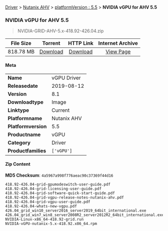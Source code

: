 
[Driver](/README.md)  >  [Nutanix AHV](/index/Driver/Nutanix_AHV.md)  >  [platformVersion : 5.5](/index/Driver/Nutanix_AHV/5.5.md)  >  **NVIDIA vGPU for AHV 5.5**


###    NVIDIA vGPU for AHV 5.5

> NVIDIA-GRID-AHV-5.x-418.92-426.04.zip   


| **File Size** | **Torrent**  | **HTTP Link** | **Internet Archive** |
|:-------------:|:------------:|:-------------:|:--------------------:|
| 818.78 MB |  [Download](https://archive.org/download/nvgpu_NVIDIA-GRID-AHV-5.x-418.92-426.04.zip_fw0q2b5y/nvgpu_NVIDIA-GRID-AHV-5.x-418.92-426.04.zip_fw0q2b5y_archive.torrent)       | [Download](https://archive.org/compress/nvgpu_NVIDIA-GRID-AHV-5.x-418.92-426.04.zip_fw0q2b5y) | [View Page](https://archive.org/details/nvgpu_NVIDIA-GRID-AHV-5.x-418.92-426.04.zip_fw0q2b5y)       |

#### Meta

<table>
<tr><td><strong>Name</strong></td><td>vGPU Driver</td></tr>
<tr><td><strong>Releasedate</strong></td><td>2019-08-12</td></tr>
<tr><td><strong>Version</strong></td><td>8.1</td></tr>
<tr><td><strong>Downloadtype</strong></td><td>Image</td></tr>
<tr><td><strong>Linktype</strong></td><td>Current</td></tr>
<tr><td><strong>Platformname</strong></td><td>Nutanix AHV</td></tr>
<tr><td><strong>Platformversion</strong></td><td>5.5</td></tr>
<tr><td><strong>Productname</strong></td><td>vGPU</td></tr>
<tr><td><strong>Category</strong></td><td>Driver</td></tr>
<tr><td><strong>Productfamilies</strong></td><td><code>['vGPU']</code></td></tr>
</table>

#### Zip Content

**MD5 Checksum**: `4a5967a998f776aeac90c37369f44d16`

```text
418.92-426.04-grid-gpumodeswitch-user-guide.pdf
418.92-426.04-grid-licensing-user-guide.pdf
418.92-426.04-grid-software-quick-start-guide.pdf
418.92-426.04-grid-vgpu-release-notes-nutanix-ahv.pdf
418.92-426.04-grid-vgpu-user-guide.pdf
418.92-426.04-whats-new-vgpu.pdf
426.04_grid_win10_server2016_server2019_64bit_international.exe
426.04_grid_win7_win8_server2008R2_server2012R2_64bit_international.exe
NVIDIA-Linux-x86_64-418.92-grid.run
NVIDIA-vGPU-nutanix-5.x-418.92.x86_64.rpm
```